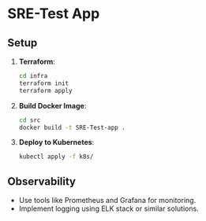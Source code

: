 # SRE-Test App

## Setup

1. **Terraform**:
    ```sh
    cd infra
    terraform init
    terraform apply
    ```

2. **Build Docker Image**:
    ```sh
    cd src
    docker build -t SRE-Test-app .
    ```

3. **Deploy to Kubernetes**:
    ```sh
    kubectl apply -f k8s/
    ```

## Observability
- Use tools like Prometheus and Grafana for monitoring.
- Implement logging using ELK stack or similar solutions.


